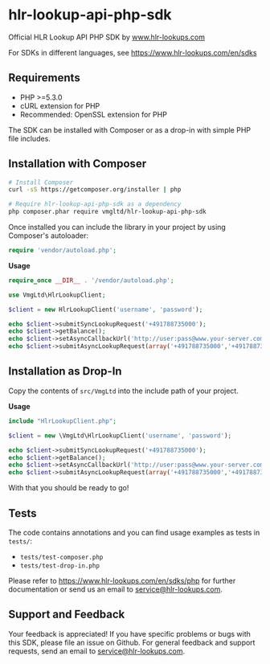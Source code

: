 hlr-lookup-api-php-sdk
======================
Official HLR Lookup API PHP SDK by www.hlr-lookups.com

For SDKs in different languages, see https://www.hlr-lookups.com/en/sdks

Requirements
------------
* PHP >=5.3.0
* cURL extension for PHP
* Recommended: OpenSSL extension for PHP

The SDK can be installed with Composer or as a drop-in with simple PHP file includes.

Installation with Composer
--------------------------
```bash
# Install Composer
curl -sS https://getcomposer.org/installer | php

# Require hlr-lookup-api-php-sdk as a dependency
php composer.phar require vmgltd/hlr-lookup-api-php-sdk
```

Once installed you can include the library in your project by using Composer's autoloader:
```php
require 'vendor/autoload.php';
```

**Usage**
```php
require_once __DIR__ . '/vendor/autoload.php';

use VmgLtd\HlrLookupClient;

$client = new HlrLookupClient('username', 'password');

echo $client->submitSyncLookupRequest('+491788735000');
echo $client->getBalance();
echo $client->setAsyncCallbackUrl('http://user:pass@www.your-server.com/path/file');
echo $client->submitAsyncLookupRequest(array('+491788735000','+491788735001'));
```

Installation as Drop-In
-----------------------
Copy the contents of `src/VmgLtd` into the include path of your project.

**Usage**
```php
include "HlrLookupClient.php";

$client = new \VmgLtd\HlrLookupClient('username', 'password');

echo $client->submitSyncLookupRequest('+491788735000');
echo $client->getBalance();
echo $client->setAsyncCallbackUrl('http://user:pass@www.your-server.com/path/file');
echo $client->submitAsyncLookupRequest(array('+491788735000','+491788735001'));
```

With that you should be ready to go!

Tests
-----

The code contains annotations and you can find usage examples as tests in `tests/`:
* `tests/test-composer.php`
* `tests/test-drop-in.php`

Please refer to https://www.hlr-lookups.com/en/sdks/php for further documentation or send us an email to service@hlr-lookups.com.

Support and Feedback
--------------------
Your feedback is appreciated! If you have specific problems or bugs with this SDK, please file an issue on Github. For general feedback and support requests, send an email to service@hlr-lookups.com.


